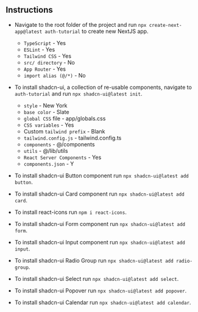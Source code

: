 ## Instructions

- Navigate to the root folder of the project and run `npx create-next-app@latest auth-tutorial` to create new NextJS app.
    - `TypeScript` - Yes
    - `ESLint` - Yes
    - `Tailwind CSS` - Yes
    - `src/ directory` - No
    - `App Router` - Yes
    - `import alias (@/*)` - No

- To install shadcn-ui, a collection of re-usable components, navigate to `auth-tutorial` and run `npx shadcn-ui@latest init`.
    - `style` - New York
    - `base color` - Slate
    - `global CSS` file - app/globals.css
    - `CSS variables` - Yes
    - Custom `tailwind prefix` - Blank
    - `tailwind.config.js` - tailwind.config.ts
    - `components` - @/components
    - `utils` - @/lib/utils
    - `React Server Components` - Yes
    - `components.json` - Y

- To install shadcn-ui Button component run `npx shadcn-ui@latest add button`.
- To install shadcn-ui Card component run `npx shadcn-ui@latest add card`.
- To install react-icons run `npm i react-icons`.
- To install shadcn-ui Form component run `npx shadcn-ui@latest add form`.
- To install shadcn-ui Input component run `npx shadcn-ui@latest add input`.
- To install shadcn-ui Radio Group run `npx shadcn-ui@latest add radio-group`.
- To install shadcn-ui Select run `npx shadcn-ui@latest add select`.
- To install shadcn-ui Popover run `npx shadcn-ui@latest add popover`.
- To install shadcn-ui Calendar run `npx shadcn-ui@latest add calendar`.